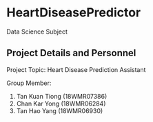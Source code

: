 # HeartDiseasePredictor
Data Science Subject

## Project Details and Personnel
Project Topic:
Heart Disease Prediction Assistant

Group Member:
1. Tan Kuan Tiong (18WMR07386)
2. Chan Kar Yong (18WMR06284)
3. Tan Hao Yang (18WMR06930)
